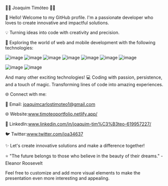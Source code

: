 👨‍💻 Joaquim Timóteo 👨‍💻

👋 Hello! Welcome to my GitHub profile. I'm a passionate developer who loves to create innovative and impactful solutions.

💡 Turning ideas into code with creativity and precision.

🚀 Exploring the world of web and mobile development with the following technologies:

![image](https://github.com/joaquimtimoteo/joaquimtimoteo/assets/109276363/db3cfd93-4981-4e9d-bc9f-7298a041311e)
![image](https://github.com/joaquimtimoteo/joaquimtimoteo/assets/109276363/b510a86a-70d0-4ece-ab10-fb25393eade7)
![image](https://github.com/joaquimtimoteo/joaquimtimoteo/assets/109276363/6c8f4fbd-e9aa-44cb-8940-327ad9d4a0d8)
![image](https://github.com/joaquimtimoteo/joaquimtimoteo/assets/109276363/36b50d11-9d5c-481e-b4dc-2bac180880e8)
![image](https://github.com/joaquimtimoteo/joaquimtimoteo/assets/109276363/3796a3c9-a2e2-4092-9aa6-9b1c16cc06f5)
![image](https://github.com/joaquimtimoteo/joaquimtimoteo/assets/109276363/b21f9c38-a6a5-4330-be60-f17265275dd2)
![image](https://github.com/joaquimtimoteo/joaquimtimoteo/assets/109276363/82916ec8-425e-44c9-9e22-ae0d995cedc7)

![image](https://github.com/joaquimtimoteo/joaquimtimoteo/assets/109276363/6bad99fb-e680-48ce-a44f-c425aadfbe7e)
![image](https://github.com/joaquimtimoteo/joaquimtimoteo/assets/109276363/10b6e05b-5fb4-4a80-a995-33a3ad120709)

And many other exciting technologies!
💻 Coding with passion, persistence, and a touch of magic. Transforming lines of code into amazing experiences.

🌐 Connect with me:

📧 Email: joaquimcarlostimoteo1@gmail.com

🌐 Website:www.timoteoportfolio.netlify.app/

🔗 LinkedIn:www.linkedin.com/in/joaquim-tim%C3%B3teo-619957227/

🐦 Twitter:www.twitter.com/joa34637

✨ Let's create innovative solutions and make a difference together!

⭐️ "The future belongs to those who believe in the beauty of their dreams." - Eleanor Roosevelt

Feel free to customize and add more visual elements to make the presentation even more interesting and appealing.
